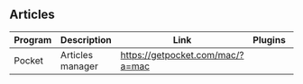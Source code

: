 ## Articles

| Program | Description | Link | Plugins | Comment |
| --- | --- | --- | --- | --- |
| Pocket | Articles manager | https://getpocket.com/mac/?a=mac |

